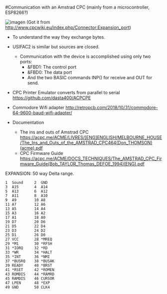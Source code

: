 #Communication with an Amstrad CPC (mainly from a microcontroller, ESP8266?)

![imagen](https://user-images.githubusercontent.com/7136948/109623183-28a42680-7b3d-11eb-9a4c-ee2bc75d718d.png)
(Got it from http://www.cpcwiki.eu/index.php/Connector:Expansion_port)

- To understand the way they exchange bytes.
- USIFAC2 is similar but sources are closed.
  - Communication with the device is accomplished using only two ports: 
    - &FBD1: The control port 
    - &FBD0: The data port
    - And the two BASIC commands INP() for receive and OUT for send.
   
- CPC Printer Emulator converts from parallel to serial https://github.com/dasta400/ACPCPE
- Commodore Wifi adapter http://retropcb.com/2018/10/31/commodore-64-9600-baud-wifi-adapter/
- Documentation
  - The ins and outs of Amstrad CPC https://acpc.me/ACME/LIVRES/[ENG]ENGLISH/MELBOURNE_HOUSE/The_Ins_and_Outs_of_the_AMSTRAD_CPC464(Don_THOMSON)(acme).pdf
  - CPC Firmware Guide https://acpc.me/ACME/DOCS_TECHNIQUES/The_AMSTRAD_CPC_Firmware_Guide(Bob_TAYLOR_Thomas_DEFOE_1994)(ENG).pdf

EXPANSION: 50 way Delta range.
```
1  Sound     2  GND
3  A15       4  A14
5  A13       6  A12
7  A11       8  A10
9  A9        10 A8
11 A7        12 A6
13 A5        14 A4
15 A3        16 A2
17 A1        18 A0
19 D7        20 D6
21 D5        22 D4
23 D3        24 D2
25 D1        26 D0
27 VCC       28 *MREQ
29 *M1       30 *RFSH
31 *IORQ     32 *RD
33 *WR       34 *HALT
35 *INT      36 *NMI
37 *BUSRQ    38 *BUSAK
39 READY     40 *BRST
41 *RSET     42 *ROMEN
43 ROMDIS    44 *RAMRD
45 RAMDIS    46 CURSOR
47 LPEN      48 *EXP
49 GND       50 CLK4
```
